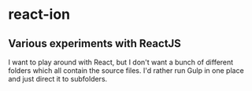 # react-ion
## Various experiments with ReactJS

I want to play around with React, but I don't want a bunch of different folders which all contain the source files. I'd rather run Gulp in one place and just direct it to subfolders.
